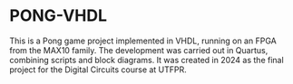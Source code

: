 # PONG-VHDL
This is a Pong game project implemented in VHDL, running on an FPGA from the MAX10 family. The development was carried out in Quartus, combining scripts and block diagrams. It was created in 2024 as the final project for the Digital Circuits course at UTFPR.
